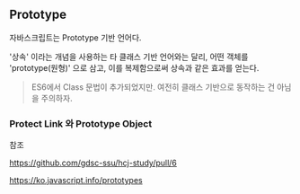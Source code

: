 ## Prototype

자바스크립트는 Prototype 기반 언어다.

'상속' 이라는 개념을 사용하는 타 클래스 기반 언어와는 달리, 어떤 객체를 'prototype(원형)' 으로 삼고, 이를 복제함으로써 상속과 같은 효과를 얻는다.

> ES6에서 Class 문법이 추가되었지만. 여전히 클래스 기반으로 동작하는 건 아님을 주의하자. 

### Protect Link 와 Prototype Object 



참조

https://github.com/gdsc-ssu/hcj-study/pull/6

https://ko.javascript.info/prototypes